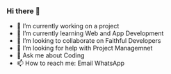 ### Hi there 👋

<!--
**Abdoulaye-ZAMPOU/Abdoulaye-ZAMPOU** is a ✨ _special_ ✨ repository because its `README.md` (this file) appears on your GitHub profile.

Here are some ideas to get you started:
-->
- 🔭 I’m currently working on a project
- 🌱 I’m currently learning Web and App Development
- 👯 I’m looking to collaborate on Faithful Developers
- 🤔 I’m looking for help with Project Managemnet
- 💬 Ask me about Coding
- 📫 How to reach me: Email WhatsApp
